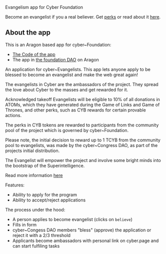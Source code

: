 Evangelism app for Cyber Foundation

Become an evangelist if you a real believer. Get [perks](https://cyber.page/evangelism) or read about it [here](https://github.com/cybercongress/cyber-foundation/blob/master/evangelism/obep.md).

## About the app
This is an Aragon based app for cyber\~Foundation:

- [The Code of the app](https://github.com/cybercongress/aragon-evangelism-app)
- The app in [the foundation DAO](https://mainnet.aragon.org/#/eulerfoundation) on Aragon

An application for cyber\~Evangelists. This app lets anyone apply to be blessed to become an evangelist and make the web great again! 

The evangelists in Cyber are the ambassadors of the project. They spread the love about Cyber to the masses and get rewarded for it.

Acknowledged takeoff Evangelists will be eligible to 10% of all donations in ATOMs, which they have generated during the Game of Links and Game of Thrones, and other perks, such as CYB rewards for certain provable actions. 

The perks in CYB tokens are rewarded to participants from the community pool of the project which is governed by cyber\~Foundation. 

Please note, the initial decision to reward up to 1 TCYB from the community pool to evangelists, was made by the cyber\~Congress DAO, as part of the projects initial distribution. 

The Evangelist will empower the project and involve some bright minds into the bootstrap of the Superintelligence. 

Read more information [here](https://github.com/cybercongress/cyber-foundation/blob/master/evangelism/obep.md)

Features:
- Ability to apply for the program
- Ability to accept/reject applications

The process under the hood:
- A person applies to become evangelist (clicks on `believe`)
- Fills in form 
- cyber\~Congess DAO members "bless" (approve) the application or reject it with a 2/3 threshold
- Applicants become ambassadors with personal link on cyber.page and can start fulfiling tasks

